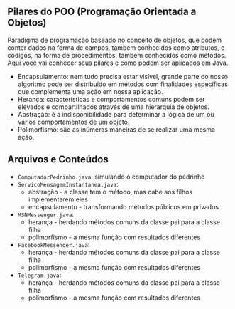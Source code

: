 ## Pilares do POO (Programação Orientada a Objetos)

Paradigma de programação baseado no conceito de objetos, que podem conter dados na forma de campos, também conhecidos como atributos, e códigos, na forma de procedimentos, também conhecidos como métodos.
Aqui você vai conhecer seus pilares e como podem ser aplicados em Java.

- Encapsulamento: nem tudo precisa estar visível, grande parte do nosso algoritmo pode ser distribuído em métodos com finalidades específicas que complementa uma ação em nossa aplicação.
- Herança: características e comportamentos comuns podem ser elevados e compartilhados através de uma hierarquia de objetos.
- Abstração: é a indisponibilidade para determinar a lógica de um ou vários comportamentos de um objeto. 
- Polimorfismo: são as inúmeras maneiras de se realizar uma mesma ação.

## Arquivos e Conteúdos
- `ComputadorPedrinho.java`: simulando o computador do pedrinho
- `ServicoMensagemInstantanea.java`: 
  - abstração - a classe tem o método, mas cabe aos filhos implementarem eles
  - encapsulamento - transformando métodos públicos em privados
- `MSNMessenger.java`:
  - herança - herdando métodos comuns da classe pai para a classe filha
  - polimorfismo - a mesma função com resultados diferentes
- `FacebookMessenger.java`:
  - herança - herdando métodos comuns da classe pai para a classe filha
  - polimorfismo - a mesma função com resultados diferentes
- `Telegram.java`:
  - herança - herdando métodos comuns da classe pai para a classe filha
  - polimorfismo - a mesma função com resultados diferentes

<!-- Meanwhile, the compiled output files will be generated in the `bin` folder by default.

> If you want to customize the folder structure, open `.vscode/settings.json` and update the related settings there.

## Dependency Management

The `JAVA PROJECTS` view allows you to manage your dependencies. More details can be found [here](https://github.com/microsoft/vscode-java-dependency#manage-dependencies). -->
